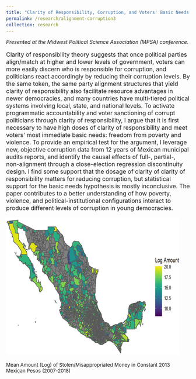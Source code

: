 ```yaml
---
title: "Clarity of Responsibility, Corruption, and Voters' Basic Needs: Evidence from Mexico"
permalink: /research/alignment-corruption3
collection: research
---
```


<style>
.thumbnaildiss3 {
    background-color: black;
    height: 375px;
    display: inline-block; 
    background-size: cover; 
    background-position: center center;
    background-repeat: no-repeat;
}
</style>

*Presented at the Midwest Political Science Association (MPSA) conference.*

<p style="font-size: 12pt; width: 100%; text-align: left;">Clarity of responsibility theory suggests that once political parties align/match at higher and lower levels of government, voters can more easily discern who is responsible for corruption, and politicians react accordingly by reducing their corruption levels. By the same token, the same party alignment structures that yield clarity of responsibility also facilitate resource advantages in newer democracies, and many countries have multi-tiered political systems involving local, state, and national levels. To activate programmatic accountability and voter sanctioning of corrupt politicians through clarity of responsibility, I argue that it is first necessary to have high doses of clarity of responsibility and meet voters' most immediate basic needs: freedom from poverty and violence. To provide an empirical test for the argument, I leverage new, objective corruption data from 12 years of Mexican municipal audits reports, and identify the causal effects of full-, partial-, non-alignment through a close-election regression discontinuity design. I find some support that the dosage of clarity of clarity of responsibility matters for reducing corruption, but statistical support for the basic needs hypothesis is mostly inconclusive. The paper contributes to a better understanding of how poverty, violence, and political-institutional configurations interact to produce different levels of corruption in young democracies. </p>

<p style="font-size: 12pt; width: 100%; text-align: left;"><img src="/images/mexico_amount_map.png" class="thumbnaildiss3" style="width: 94%;"></p>

<p style="font-size: 10pt; width: 100%; text-align: left;">Mean Amount (Log) of Stolen/Misappropriated Money in Constant 2013 Mexican Pesos (2007-2018)</p>  